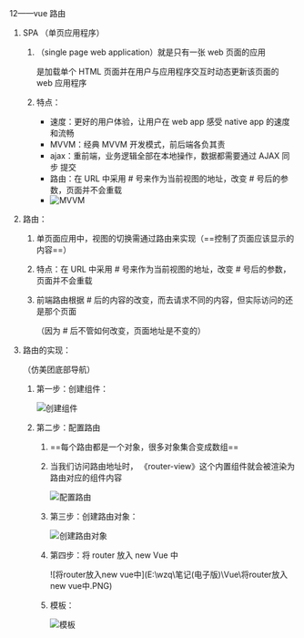 12——vue 路由

1. SPA （单页应用程序）

   1. （single page web application）就是只有一张 web 页面的应用

      是加载单个 HTML 页面并在用户与应用程序交互时动态更新该页面的 web 应用程序

   2. 特点：

      - 速度：更好的用户体验，让用户在 web app 感受 native app 的速度和流畅
      - MVVM：经典 MVVM 开发模式，前后端各负其责
      - ajax：重前端，业务逻辑全部在本地操作，数据都需要通过 AJAX 同步 提交
      - 路由：在 URL 中采用 # 号来作为当前视图的地址，改变 # 号后的参数，页面并不会重载
      - ![MVVM](E:\wzq\笔记(电子版)\Vue\MVVM.PNG)

2. 路由：

   1. 单页面应用中，视图的切换需通过路由来实现（==控制了页面应该显示的内容==）

   2. 特点：在 URL 中采用 # 号来作为当前视图的地址，改变 # 号后的参数，页面并不会重载

   3. 前端路由根据 # 后的内容的改变，而去请求不同的内容，但实际访问的还是那个页面

      （因为 # 后不管如何改变，页面地址是不变的）

3. 路由的实现：

   （仿美团底部导航）

   1. 第一步：创建组件：

      ![创建组件](E:\wzq\笔记(电子版)\Vue\创建组件.PNG)	

   2. 第二步：配置路由

      1. ==每个路由都是一个对象，很多对象集合变成数组==

      2. 当我们访问路由地址时， 《router-view》这个内置组件就会被渲染为路由对应的组件内容

         ![配置路由](E:\wzq\笔记(电子版)\Vue\配置路由.PNG)	

      3. 第三步：创建路由对象：

         ![创建路由对象](E:\wzq\笔记(电子版)\Vue\创建路由对象.PNG)	

      4. 第四步：将 router 放入 new Vue 中

         ![将router放入new vue中](E:\wzq\笔记(电子版)\Vue\将router放入new vue中.PNG)	

      5. 模板：

         ![模板](E:\wzq\笔记(电子版)\Vue\模板.PNG)	